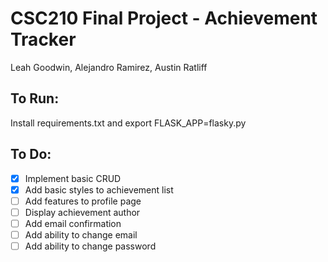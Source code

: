 # CSC210 Final Project - Achievement Tracker

Leah Goodwin, Alejandro Ramirez, Austin Ratliff

## To Run:
Install requirements.txt and export FLASK_APP=flasky.py

## To Do:

- [x]  Implement basic CRUD
- [x]  Add basic styles to achievement list 
- [ ]  Add features to profile page
- [ ]  Display achievement author
- [ ]  Add email confirmation
- [ ]  Add ability to change email
- [ ]  Add ability to change password